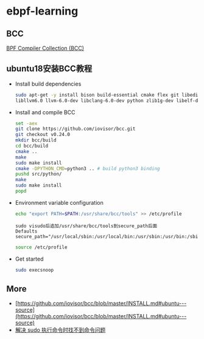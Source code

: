 # ebpf-learning

## BCC

[BPF Compiler Collection (BCC)](https://github.com/iovisor/bcc.git)

## ubuntu18安装BCC教程

- Install build dependencies

    ```bash
    sudo apt-get -y install bison build-essential cmake flex git libedit-dev \
  libllvm6.0 llvm-6.0-dev libclang-6.0-dev python zlib1g-dev libelf-dev libfl-dev python3-distutils
    ```

- Install and compile BCC

    ```bash
    set -aex
    git clone https://github.com/iovisor/bcc.git
    git checkout v0.24.0
    mkdir bcc/build
    cd bcc/build
    cmake ..
    make
    sudo make install
    cmake -DPYTHON_CMD=python3 .. # build python3 binding
    pushd src/python/
    make
    sudo make install
    popd
    ```

- Environment variable configuration

    ```bash
    echo "export PATH=$PATH:/usr/share/bcc/tools" >> /etc/profile
    ```

    ```text
    sudo visudo后追加/usr/share/bcc/tools到secure_path后面
    Defaults        secure_path="/usr/local/sbin:/usr/local/bin:/usr/sbin:/usr/bin:/sbin:/bin:/snap/bin:/usr/share/bcc/tools"
    ```

    ```bash
    source /etc/profile
    ```

- Get started

    ```bash
    sudo execsnoop
    ```

## More

- [https://github.com/iovisor/bcc/blob/master/INSTALL.md#ubuntu---source](https://github.com/iovisor/bcc/blob/master/INSTALL.md#ubuntu---source)
- [解决 sudo 执行命令时找不到命令问题](https://www.cnblogs.com/lfri/p/16277069.html)
